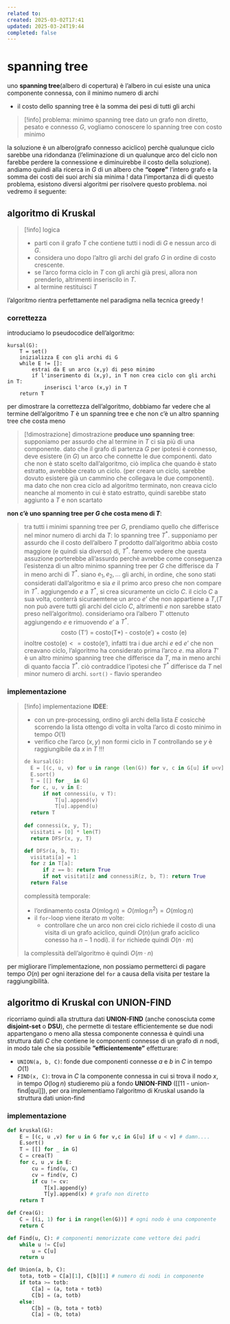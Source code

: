 ```yaml
---
related to: 
created: 2025-03-02T17:41
updated: 2025-03-24T19:44
completed: false
---
```

# spanning tree
uno **spanning tree**(albero di copertura) è l’albero in cui esiste una unica componente connessa, con il minimo numero di archi
- il costo dello spanning tree è la somma dei pesi di tutti gli archi 
>[!info] problema: minimo spanning tree
>dato un grafo non diretto, pesato e connesso $G$, vogliamo conoscere lo spanning tree con costo minimo

la soluzione è un albero(grafo connesso aciclico) perchè qualunque ciclo sarebbe una ridondanza (l’eliminazione di un qualunque arco del ciclo non farebbe perdere la connessione e diminuirebbe il costo della soluzione). andiamo quindi alla ricerca in $G$ di un albero che **“copre”** l’intero grafo e la somma dei costi dei suoi archi sia minima !
data l’importanza di di questo problema, esistono diversi algoritmi per risolvere questo problema. noi vedremo il seguente:
## algoritmo di Kruskal
>[!info] logica
>- parti con il grafo $T$ che contiene tutti i nodi di $G$ e nessun arco di $G$.
>- considera uno dopo l’altro gli archi del grafo $G$ in ordine di costo crescente.
>- se l’arco forma ciclo in $T$ con gli archi già presi, allora non prenderlo, altrimenti inseriscilo in $T$.
>- al termine restituisci $T$

l’algoritmo rientra perfettamente nel paradigma nella tecnica greedy !
### correttezza
introduciamo lo pseudocodice dell’algoritmo:
```
kursal(G):
	T = set()
	inizializza E con gli archi di G
	while E != []:
		estrai da E un arco (x,y) di peso minimo
		if l'inserimento di (x,y), in T non crea ciclo con gli archi in T:
			inserisci l'arco (x,y) in T
	return T
```
per dimostrare la correttezza dell’algoritmo, dobbiamo far vedere che al termine dell’algoritmo $T$ è un spanning tree e che non c’è un altro spanning tree che costa meno

>[!dimostrazione] dimostrazione
>**produce uno spanning tree**: 
>supponiamo per assurdo che al termine in $T$ ci sia più di una componente. 
>dato che il grafo di partenza $G$ per ipotesi è connesso, deve esistere (in $G$) un arco che connette le due componenti. dato che non è stato scelto dall’algoritmo, ciò implica che quando è stato estratto, avrebbbe creato un ciclo. (per creare un ciclo, sarebbe dovuto esistere già un cammino che collegava le due componenti). ma dato che non crea ciclo ad algoritmo terminato, non creava ciclo neanche al momento in cui è stato estratto, quindi sarebbe stato aggiunto a $T$ e non scartato
>
**non c’è uno spanning tree per $G$ che costa meno di $T$**:
>tra tutti i minimi spanning tree per $G$, prendiamo quello che differisce nel minor numero di archi da $T$: lo spanning tree $T^*$.
supponiamo per assurdo che il costo dell’albero $T$ prodotto dall’algoritmo abbia costo maggiore (e quindi sia diverso) di, $T^*$. faremo vedere che questa assuzione porterebbe all’assurdo perchè avrebbe come conseguenza l’esistenza di un altro minimo spanning tree per $G$ che differisce da $T$ in meno archi di $T^*$.
siano $e_{1},e_{2},\dots$ gli archi, in ordine, che sono stati considerati dall’algoritmo e sia $e$ il primo arco preso che non compare in $T^*$. aggiungendo $e$ a $T^*$, si crea sicuramente un ciclo $C$. il ciclo $C$ a sua volta, conterrà sicuraemtene un arco $e’$ che non appartiene a $T$,($T$ non può avere tutti gli archi del ciclo $C$,  altrimenti $e$ non sarebbe stato preso nell’algoritmo).
consideriamo ora l’albero $T'$ ottenuto aggiungendo $e$ e rimuovendo $e’$ a $T^*$. $$\text{costo (T') = costo(T*) - costo(e') + costo (e)}$$
>inoltre $\text{costo(e)} <= \text{costo(e')}$, infatti tra i due archi $e$ ed $e’$ che non creavano ciclo, l’algoritmo ha considerato prima l’arco $e$.
>ma allora $T’$ è un altro minimo spanning tree che differisce da $T$, ma in meno archi di quanto faccia $T^*$. ciò contraddice l’ipotesi che $T^*$ differisce da $T$ nel minor numero di archi.
`sort()` - flavio sperandeo

### implementazione
>[!info] implementazione
>**IDEE**:
>- con un pre-processing, ordino gli archi della lista $E$ cosicchè scorrendo la lista ottengo di volta in volta l’arco di costo minimo in tempo $O(1)$
>- verifico che l’arco $(x,y)$ non formi ciclo in $T$ controllando se $y$ è raggiungibile da $x$ in $T$ !!!
>```python
>de kursal(G):
>	E = [(c, u, v) for u in range (len(G)) for v, c in G[u] if u<v]
>	E.sort()
>	T = [[] for _ in G]
>	for c, u, v in E:
>		if not connessi(u, v T):
>			T[u].append(v)
>			T[u].append(u)
>	return T
>	
>def connessi(x, y, T);
>	visitati = [0] * len(T)
>	return DFSr(x, y, T)
>
>def DFSr(a, b, T):
>	visitati[a] = 1
>	for z in T[a]:
>		if z == b: return True
>		if not visitati[z and connessiR(z, b, T): return True
>	return False	
>```
> complessità temporale:
>- l’ordinamento costa $O(m\log n) = O(m\log n^2) = O(m\log n)$
>- il `for`-loop viene iterato $m$ volte:
>	- controllare che un arco non crei ciclo richiede il costo di una visita di un grafo aciclico, quindi $O(n)$(un grafo aciclico conesso ha $n-1$ nodi). il `for` richiede quindi $O(n\cdot m)$
>
>la complessità dell’algoritmo è quindi $O(m \cdot n)$

per migliorare l’implementazione, non possiamo permetterci di pagare tempo $O(n)$ per ogni iterazione del `for` a causa della visita per testare la raggiungibilità.
## algoritmo di Kruskal con UNION-FIND
ricorriamo quindi alla struttura dati **UNION-FIND** (anche conosciuta come **disjoint-set** o **DSU**), che permette di testare efficientemente se due nodi appartengano o meno alla stessa componente connessa
è quindi una struttura dati $C$ che contiene le componenti connesse di un grafo di $n$ nodi, in modo tale che sia possibile **”efficientemente”** effetturare:
- `UNION(a, b, C)`: fonde due componenti connesse $a$ e $b$ in $C$ in tempo $O(1)$
- `FIND(x, C)`: trova in $C$ la componente connessa in cui si trova il nodo $x$, in tempo $O(\log n)$
studieremo più a fondo **UNION-FIND** ([[11 - union-find|qui]]), per ora implementiamo l’algoritmo di Kruskal usando la struttura dati union-find
### implementazione
```python
def kruskal(G):
	E = [(c, u ,v) for u in G for v,c in G[u] if u < v] # damn....
	E.sort()
	T = [[] for _ in G]
	C = crea(T)
	for c, u ,v in E:
		cu = find(u, C)
		cv = find(v, C)
		if cu != cv:
			T[x].append(y)
			T[y].append(x) # grafo non diretto
	return T

def Crea(G):
	C = [(i, 1) for i in range(len(G))] # ogni nodo è una componente
	return C

def Find(u, C): # componenti memorizzate come vettore dei padri
	while u != C[u]
		u = C[u]
	return u

def Union(a, b, C):
	tota, totb = C[a][1], C[b][1] # numero di nodi in componente
	if tota >= totb:
		C[a] = (a, tota + totb)
		C[b] = (a, totb)
	else:
		C[b] = (b, tota + totb)
		C[a] = (b, tota)
```
